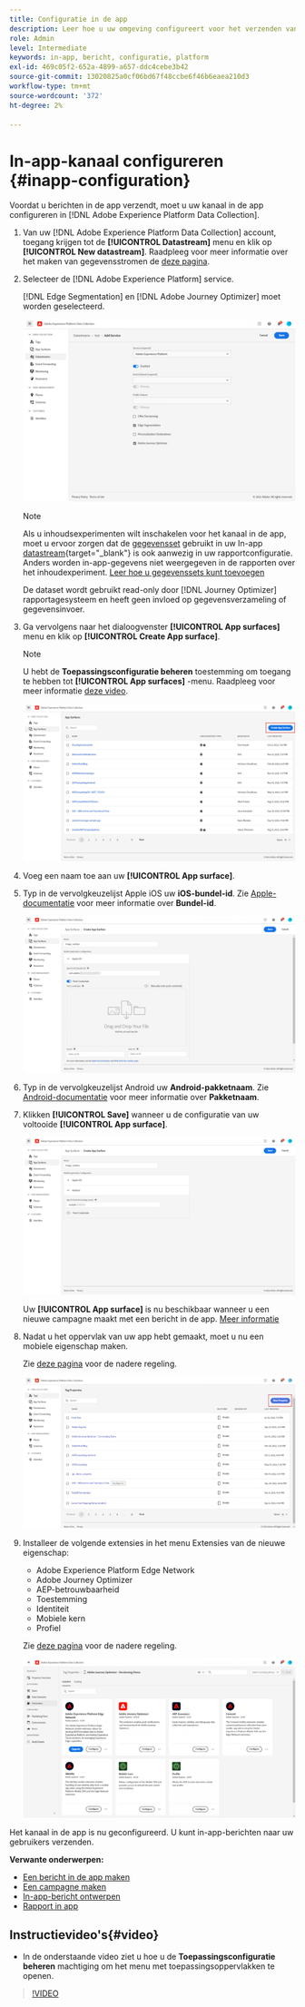 ```yaml
---
title: Configuratie in de app
description: Leer hoe u uw omgeving configureert voor het verzenden van In-app-berichten met Journey Optimizer
role: Admin
level: Intermediate
keywords: in-app, bericht, configuratie, platform
exl-id: 469c05f2-652a-4899-a657-ddc4cebe3b42
source-git-commit: 13020825a0cf06bd67f48ccbe6f46b6eaea210d3
workflow-type: tm+mt
source-wordcount: '372'
ht-degree: 2%

---
```


# In-app-kanaal configureren {#inapp-configuration}

Voordat u berichten in de app verzendt, moet u uw kanaal in de app configureren in [!DNL Adobe Experience Platform Data Collection].

1. Van uw [!DNL Adobe Experience Platform Data Collection] account, toegang krijgen tot de **[!UICONTROL Datastream]** menu en klik op **[!UICONTROL New datastream]**. Raadpleeg voor meer informatie over het maken van gegevensstromen de [deze pagina](https://experienceleague.adobe.com/docs/experience-platform/edge/datastreams/configure.html).

1. Selecteer de [!DNL Adobe Experience Platform] service.

   [!DNL Edge Segmentation] en [!DNL Adobe Journey Optimizer] moet worden geselecteerd.

   ![](assets/inapp_config_6.png)

   >[!NOTE]
   >
   >Als u inhoudsexperimenten wilt inschakelen voor het kanaal in de app, moet u ervoor zorgen dat de [gegevensset](../data/get-started-datasets.md) gebruikt in uw In-app [datastream](https://experienceleague.adobe.com/docs/experience-platform/datastreams/overview.html){target="_blank"} is ook aanwezig in uw rapportconfiguratie. Anders worden in-app-gegevens niet weergegeven in de rapporten over het inhoudexperiment. [Leer hoe u gegevenssets kunt toevoegen](../campaigns/reporting-configuration.md#add-datasets)
   >
   >De dataset wordt gebruikt read-only door [!DNL Journey Optimizer] rapportagesysteem en heeft geen invloed op gegevensverzameling of gegevensinvoer.

1. Ga vervolgens naar het dialoogvenster **[!UICONTROL App surfaces]** menu en klik op **[!UICONTROL Create App surface]**.

   >[!NOTE]
   >
   > U hebt de **Toepassingsconfiguratie beheren** toestemming om toegang te hebben tot **[!UICONTROL App surfaces]** -menu. Raadpleeg voor meer informatie [deze video](#video).

   ![](assets/inapp_config_1.png)

1. Voeg een naam toe aan uw **[!UICONTROL App surface]**.


1. Typ in de vervolgkeuzelijst Apple iOS uw **iOS-bundel-id**. Zie [Apple-documentatie](https://developer.apple.com/documentation/appstoreconnectapi/bundle_ids) voor meer informatie over **Bundel-id**.

   ![](assets/inapp_config_2.png)

1. Typ in de vervolgkeuzelijst Android uw **Android-pakketnaam**. Zie [Android-documentatie](https://support.google.com/admob/answer/9972781?hl=en#:~:text=The%20package%20name%20of%20an,supported%20third%2Dparty%20Android%20stores) voor meer informatie over **Pakketnaam**.

1. Klikken **[!UICONTROL Save]** wanneer u de configuratie van uw voltooide **[!UICONTROL App surface]**.

   ![](assets/inapp_config_3.png)

   Uw **[!UICONTROL App surface]** is nu beschikbaar wanneer u een nieuwe campagne maakt met een bericht in de app. [Meer informatie](create-in-app.md)

1. Nadat u het oppervlak van uw app hebt gemaakt, moet u nu een mobiele eigenschap maken.

   Zie [deze pagina](https://experienceleague.adobe.com/docs/experience-platform/tags/admin/companies-and-properties.html#for-mobile) voor de nadere regeling.

   ![](assets/inapp_config_4.png)

1. Installeer de volgende extensies in het menu Extensies van de nieuwe eigenschap:

   * Adobe Experience Platform Edge Network
   * Adobe Journey Optimizer
   * AEP-betrouwbaarheid
   * Toestemming
   * Identiteit
   * Mobiele kern
   * Profiel

   Zie [deze pagina](https://experienceleague.adobe.com/docs/experience-platform/tags/ui/extensions/overview.html#add-a-new-extension) voor de nadere regeling.

   ![](assets/inapp_config_5.png)

Het kanaal in de app is nu geconfigureerd. U kunt in-app-berichten naar uw gebruikers verzenden.

**Verwante onderwerpen:**

* [Een bericht in de app maken](create-in-app.md)
* [Een campagne maken](../campaigns/create-campaign.md)
* [In-app-bericht ontwerpen](design-in-app.md)
* [Rapport in app](../reports/campaign-global-report.md#inapp-report)


## Instructievideo&#39;s{#video}

* In de onderstaande video ziet u hoe u de **Toepassingsconfiguratie beheren** machtiging om het menu met toepassingsoppervlakken te openen.

>[!VIDEO](https://video.tv.adobe.com/v/3421607)

